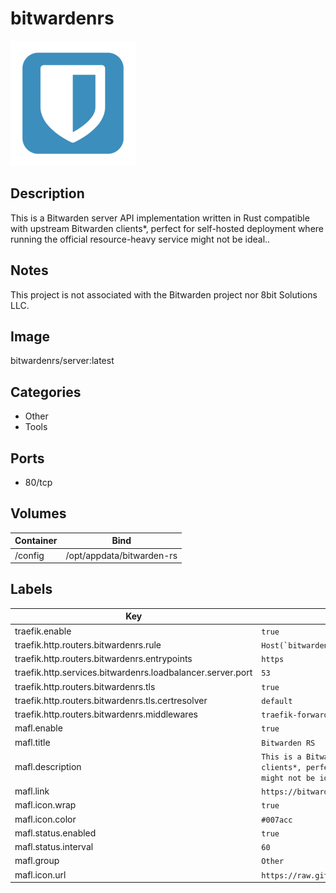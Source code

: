 # bitwardenrs

![Logo](images/bitwardenrs.png)

## Description
This is a Bitwarden server API implementation written in Rust compatible with upstream Bitwarden clients\*, perfect for self\-hosted deployment where running the official resource\-heavy service might not be ideal..

## Notes
This project is not associated with the Bitwarden project nor 8bit Solutions LLC.

## Image
bitwardenrs/server:latest

## Categories
- Other
- Tools

## Ports
- 80/tcp

## Volumes
| Container | Bind |
|-----------|------|
| /config | /opt/appdata/bitwarden-rs |

## Labels
| Key | Value |
|-----|-------|
| traefik.enable | ```true``` |
| traefik.http.routers.bitwardenrs.rule | ```Host(`bitwardenrs.{$TRAEFIK_INGRESS_DOMAIN}`)``` |
| traefik.http.routers.bitwardenrs.entrypoints | ```https``` |
| traefik.http.services.bitwardenrs.loadbalancer.server.port | ```53``` |
| traefik.http.routers.bitwardenrs.tls | ```true``` |
| traefik.http.routers.bitwardenrs.tls.certresolver | ```default``` |
| traefik.http.routers.bitwardenrs.middlewares | ```traefik-forward-auth``` |
| mafl.enable | ```true``` |
| mafl.title | ```Bitwarden RS``` |
| mafl.description | ```This is a Bitwarden server API implementation written in Rust compatible with upstream Bitwarden clients*, perfect for self-hosted deployment where running the official resource-heavy service might not be ideal.``` |
| mafl.link | ```https://bitwardenrs.{$TRAEFIK_INGRESS_DOMAIN}``` |
| mafl.icon.wrap | ```true``` |
| mafl.icon.color | ```#007acc``` |
| mafl.status.enabled | ```true``` |
| mafl.status.interval | ```60``` |
| mafl.group | ```Other``` |
| mafl.icon.url | ```https://raw.githubusercontent.com/SelfhostedPro/selfhosted_templates/master/Images/bitwarden.png``` |

